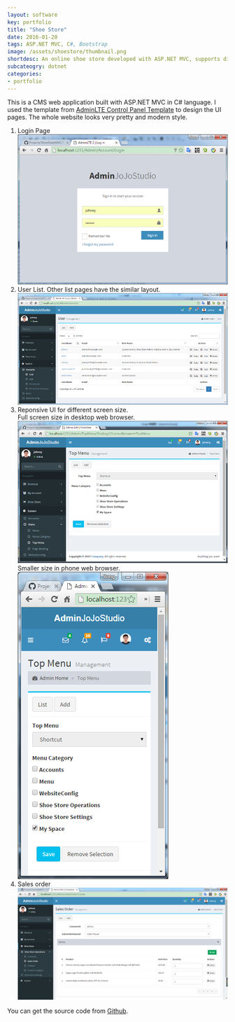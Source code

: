```yaml
---
layout: software
key: portfolio
title: "Shoe Store"
date: 2016-01-20
tags: ASP.NET MVC, C#, Bootstrap
image: /assets/shoestore/thumbnail.png
shortdesc: An online shoe store developed with ASP.NET MVC, supports different screen size devices.
subcateogry: dotnet
categories:
- portfolio
---
```


This is a CMS web application built with ASP.NET MVC in C# language. I used the template from [AdminLTE Control Panel Template](https://almsaeedstudio.com/) to design the UI pages. The whole website looks very pretty and modern style.  
1. Login Page  
![login](/assets/shoestore/login.png "login")
2. User List. Other list pages have the similar layout.
![index](/assets/shoestore/index.png "index")
3. Reponsive UI for different screen size.  
Full screen size in desktop web browser.  
![fullscreen](/assets/shoestore/responsive.png "fullscreen")
Smaller size in phone web browser.  
![phonesize](/assets/shoestore/responsive2.png "phonesize")
4. Sales order
![order](/assets/shoestore/order.png "order")  

You can get the source code from [Github](https://github.com/jojozhuang/Projects/tree/master/ShoeStoreMVC/Src "Source Code").
